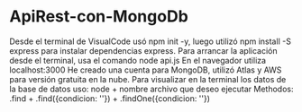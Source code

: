 # ApiRest-con-MongoDb
Desde el terminal de VisualCode usó npm init -y, luego utilizó npm install -S express para instalar dependencias express. 
Para arrancar la aplicación desde el terminal, usa el comando node api.js
En el navegador utiliza localhost:3000
He creado una cuenta para MongoDB, utilizó Atlas y AWS para versión gratuita en la nube.
Para visualizar en la terminal los datos de la base de datos uso: node + nombre archivo que deseo ejecutar
Methodos: .find + .find({condicion: ''}) + .findOne({condicion: ''})